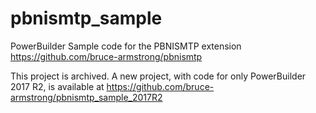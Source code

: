 # pbnismtp_sample
PowerBuilder Sample code for the PBNISMTP extension  https://github.com/bruce-armstrong/pbnismtp

This project is archived.  A new project, with code for only PowerBuilder 2017 R2, is available at https://github.com/bruce-armstrong/pbnismtp_sample_2017R2
